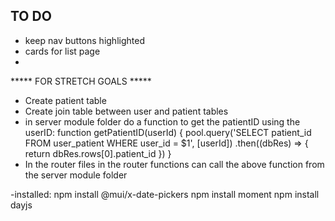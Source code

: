 ## TO DO

- keep nav buttons highlighted
- cards for list page
-

***** FOR STRETCH GOALS *****
- Create patient table
- Create join table between user and patient tables
- in server module folder do a function to get the patientID using the userID:
    function getPatientID(userId) {
      pool.query('SELECT patient_id FROM user_patient WHERE user_id = $1', [userId])
        .then((dbRes) => {
          return dbRes.rows[0].patient_id
        })
    }
- In the router files in the router functions can call the above function from the server module folder



-installed:
npm install @mui/x-date-pickers
npm install moment
npm install dayjs